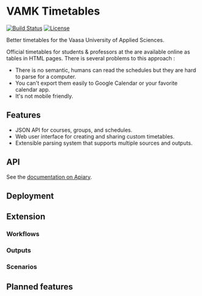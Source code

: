 # VAMK Timetables

[![Build Status](http://img.shields.io/travis/maxmouchet/vamk-timetables.svg)](https://travis-ci.org/maxmouchet/vamk-timetables)
[![License](http://img.shields.io/badge/license-MIT-blue.svg)](#)

Better timetables for the Vaasa University of Applied Sciences.

Official timetables for students & professors at the are available online as tables in HTML pages.
There is several problems to this approach :  
- There is no semantic, humans can read the schedules but they are hard to parse for a computer.  
- You can't export them easily to Google Calendar or your favorite calendar app.  
- It's not mobile friendly.

## Features
- JSON API for courses, groups, and schedules.
- Web user interface for creating and sharing custom timetables.
- Extensible parsing system that supports multiple sources and outputs.

## API
See the [documentation on Apiary](http://docs.vamktimetables.apiary.io).
 

## Deployment

## Extension
### Workflows

### Outputs

### Scenarios

## Planned features


